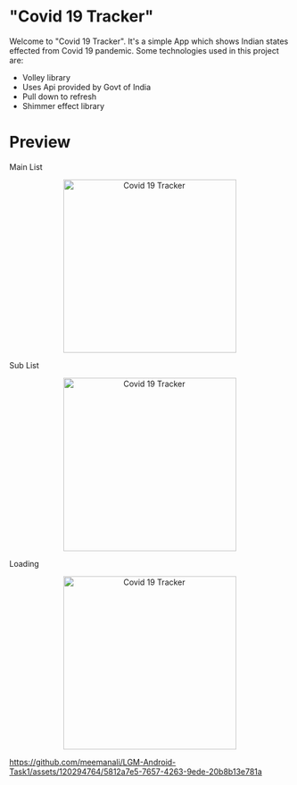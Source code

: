 # "Covid 19 Tracker"
Welcome to "Covid 19 Tracker". It's a simple App which shows Indian states effected from Covid 19 pandemic. Some technologies used in this project are: 

* Volley library
* Uses Api provided by Govt of India
* Pull down to refresh
* Shimmer effect library

# Preview

Main List
<p align="center">
  <img src="https://github.com/meemanali/LGM-Android-Task1/blob/main/Covid%2019%20Tracker%201.png" alt="Covid 19 Tracker" width="310" title="Main List">
</p>

Sub List
<p align="center">
  <img src="https://github.com/meemanali/LGM-Android-Task1/blob/main/Covid%2019%20Tracker%202.png" alt="Covid 19 Tracker" width="310" title="Sub List">
</p>

Loading
<p align="center">  
  <img src="https://github.com/meemanali/LGM-Android-Task1/blob/main/Covid%2019%20Tracker%203.png" alt="Covid 19 Tracker" width="310" title="Loading">
</p>

https://github.com/meemanali/LGM-Android-Task1/assets/120294764/5812a7e5-7657-4263-9ede-20b8b13e781a
